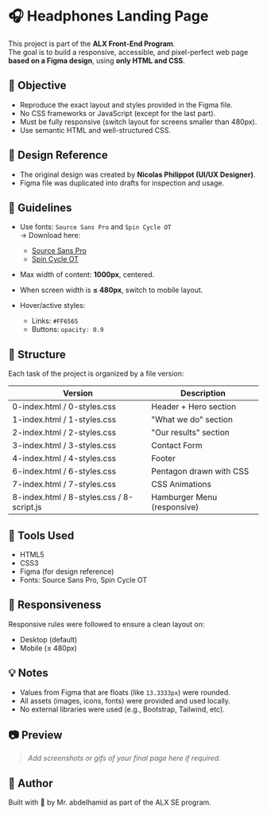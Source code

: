 # 🎧 Headphones Landing Page

This project is part of the **ALX Front-End Program**.  
The goal is to build a responsive, accessible, and pixel-perfect web page **based on a Figma design**, using **only HTML and CSS**.

## 🚀 Objective

- Reproduce the exact layout and styles provided in the Figma file.
- No CSS frameworks or JavaScript (except for the last part).
- Must be fully responsive (switch layout for screens smaller than 480px).
- Use semantic HTML and well-structured CSS.

## 🎨 Design Reference

- The original design was created by **Nicolas Philippot (UI/UX Designer)**.
- Figma file was duplicated into drafts for inspection and usage.

## 📐 Guidelines

- Use fonts: `Source Sans Pro` and `Spin Cycle OT`  
  → Download here:
  - [Source Sans Pro](https://fonts.google.com/specimen/Source+Sans+Pro)
  - [Spin Cycle OT](https://www.dafontfree.net/freefonts-spin-cycle-ot-f122609.htm)

- Max width of content: **1000px**, centered.
- When screen width is **≤ 480px**, switch to mobile layout.
- Hover/active styles:
  - Links: `#FF6565`
  - Buttons: `opacity: 0.9`

## 📁 Structure

Each task of the project is organized by a file version:

| Version | Description |
|---------|-------------|
| 0-index.html / 0-styles.css | Header + Hero section |
| 1-index.html / 1-styles.css | "What we do" section |
| 2-index.html / 2-styles.css | "Our results" section |
| 3-index.html / 3-styles.css | Contact Form |
| 4-index.html / 4-styles.css | Footer |
| 6-index.html / 6-styles.css | Pentagon drawn with CSS |
| 7-index.html / 7-styles.css | CSS Animations |
| 8-index.html / 8-styles.css / 8-script.js | Hamburger Menu (responsive) |

## 🧰 Tools Used

- HTML5
- CSS3
- Figma (for design reference)
- Fonts: Source Sans Pro, Spin Cycle OT

## 📱 Responsiveness

Responsive rules were followed to ensure a clean layout on:
- Desktop (default)
- Mobile (≤ 480px)

## 💡 Notes

- Values from Figma that are floats (like `13.3333px`) were rounded.
- All assets (images, icons, fonts) were provided and used locally.
- No external libraries were used (e.g., Bootstrap, Tailwind, etc).

## 📷 Preview

> _Add screenshots or gifs of your final page here if required._

## 🙌 Author

Built with 💙 by Mr. abdelhamid as part of the ALX SE program.

